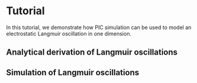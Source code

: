 # Tutorial
In this tutorial, we demonstrate how PIC simulation can be used to model an
electrostatic Langmuir oscillation in one dimension.

## Analytical derivation of Langmuir oscillations

## Simulation of Langmuir oscillations

